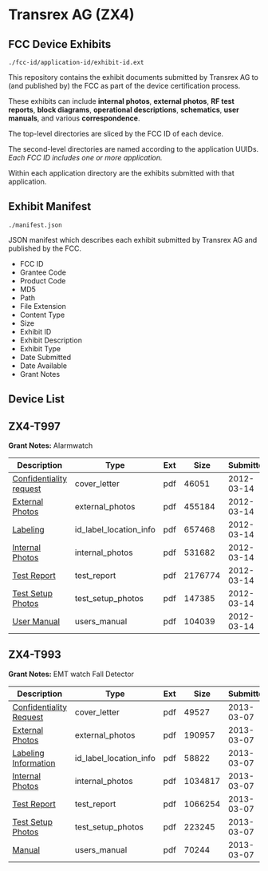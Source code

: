 # Transrex AG (ZX4)
## FCC Device Exhibits

```
./fcc-id/application-id/exhibit-id.ext
```

This repository contains the exhibit documents submitted by Transrex AG to (and published by) the FCC as part of the device certification process.

These exhibits can include **internal photos**, **external photos**, **RF test reports**, **block diagrams**, **operational descriptions**, **schematics**, **user manuals**, and various **correspondence**.

The top-level directories are sliced by the FCC ID of each device.

The second-level directories are named according to the application UUIDs. *Each FCC ID includes one or more application.*

Within each application directory are the exhibits submitted with that application. 

## Exhibit Manifest

```
./manifest.json
```

JSON manifest which describes each exhibit submitted by Transrex AG and published by the FCC.

- FCC ID
- Grantee Code
- Product Code
- MD5
- Path
- File Extension
- Content Type
- Size
- Exhibit ID
- Exhibit Description
- Exhibit Type
- Date Submitted
- Date Available
- Grant Notes

## Device List
## ZX4-T997
**Grant Notes:** Alarmwatch

| Description | Type | Ext | Size | Submitted | Available |
| ----------- | ---- | --- | ---- | --------- | --------- |
| [Confidentiality request](ZX4-T997/4530d2afa52cd524d3e3ad269759bc79/1655418.pdf) | cover_letter | pdf | 46051 | 2012-03-14 | 2012-03-14 |
| [External Photos](ZX4-T997/4530d2afa52cd524d3e3ad269759bc79/1655419.pdf) | external_photos | pdf | 455184 | 2012-03-14 | 2012-03-14 |
| [Labeling](ZX4-T997/4530d2afa52cd524d3e3ad269759bc79/1655421.pdf) | id_label_location_info | pdf | 657468 | 2012-03-14 | 2012-03-14 |
| [Internal Photos](ZX4-T997/4530d2afa52cd524d3e3ad269759bc79/1655420.pdf) | internal_photos | pdf | 531682 | 2012-03-14 | 2012-03-14 |
| [Test Report](ZX4-T997/4530d2afa52cd524d3e3ad269759bc79/1655424.pdf) | test_report | pdf | 2176774 | 2012-03-14 | 2012-03-14 |
| [Test Setup Photos](ZX4-T997/4530d2afa52cd524d3e3ad269759bc79/1655425.pdf) | test_setup_photos | pdf | 147385 | 2012-03-14 | 2012-03-14 |
| [User Manual](ZX4-T997/4530d2afa52cd524d3e3ad269759bc79/1655426.pdf) | users_manual | pdf | 104039 | 2012-03-14 | 2012-03-14 |
## ZX4-T993
**Grant Notes:** EMT watch Fall Detector

| Description | Type | Ext | Size | Submitted | Available |
| ----------- | ---- | --- | ---- | --------- | --------- |
| [Confidentiality Request](ZX4-T993/a7ee22a5221b980d63f0402ae6a098f5/1912843.pdf) | cover_letter | pdf | 49527 | 2013-03-07 | 2013-03-07 |
| [External Photos](ZX4-T993/a7ee22a5221b980d63f0402ae6a098f5/1912838.pdf) | external_photos | pdf | 190957 | 2013-03-07 | 2013-03-07 |
| [Labeling Information](ZX4-T993/a7ee22a5221b980d63f0402ae6a098f5/1912840.pdf) | id_label_location_info | pdf | 58822 | 2013-03-07 | 2013-03-07 |
| [Internal Photos](ZX4-T993/a7ee22a5221b980d63f0402ae6a098f5/1912839.pdf) | internal_photos | pdf | 1034817 | 2013-03-07 | 2013-03-07 |
| [Test Report](ZX4-T993/a7ee22a5221b980d63f0402ae6a098f5/1912837.pdf) | test_report | pdf | 1066254 | 2013-03-07 | 2013-03-07 |
| [Test Setup Photos](ZX4-T993/a7ee22a5221b980d63f0402ae6a098f5/1912845.pdf) | test_setup_photos | pdf | 223245 | 2013-03-07 | 2013-03-07 |
| [Manual](ZX4-T993/a7ee22a5221b980d63f0402ae6a098f5/1912841.pdf) | users_manual | pdf | 70244 | 2013-03-07 | 2013-03-07 |
